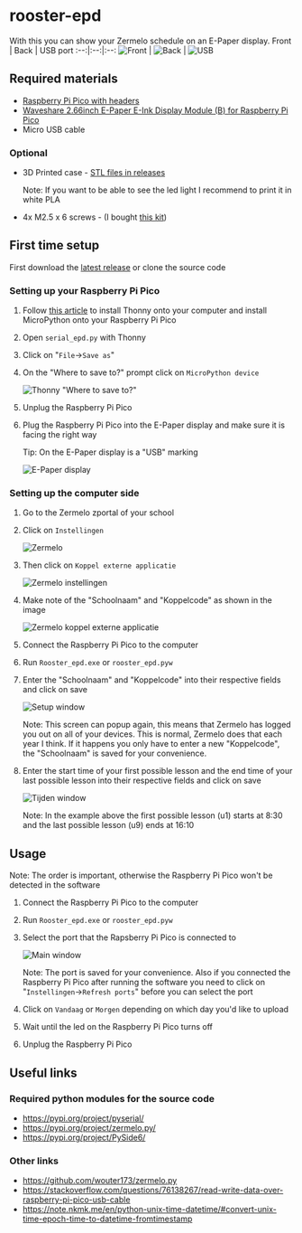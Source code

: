 # rooster-epd
With this you can show your Zermelo schedule on an E-Paper display.
Front | Back | USB port
:--:|:--:|:--:
![Front](/Images/epd_front.png) | ![Back](/Images/epd_back.png) | ![USB](/Images/epd_usb.png)

## Required materials
- [Raspberry Pi Pico with headers](https://www.raspberrystore.nl/PrestaShop/nl/raspberry-pi-pico/471-raspberry-pi-pico-h.html)
- [Waveshare 2.66inch E-Paper E-Ink Display Module (B) for Raspberry Pi Pico](https://www.waveshare.com/pico-epaper-2.66-b.htm)
- Micro USB cable
### Optional
- 3D Printed case - [STL files in releases](https://github.com/duisterethomas/rooster-epd/releases)

  Note: If you want to be able to see the led light I recommend to print it in white PLA
- 4x M2.5 x 6 screws - (I bought [this kit](https://www.amazon.nl/dp/B075WY5367?psc=1&ref=ppx_yo2ov_dt_b_product_details))

## First time setup
First download the [latest release](https://github.com/duisterethomas/rooster-epd/releases) or clone the source code
   
### Setting up your Raspberry Pi  Pico
1. Follow [this article](https://projects.raspberrypi.org/en/projects/getting-started-with-the-pico/0) to install Thonny onto your computer and install MicroPython onto your Raspberry Pi Pico
2. Open `serial_epd.py` with Thonny
3. Click on "`File`->`Save as`"
4. On the "Where to save to?" prompt click on `MicroPython device`

   ![Thonny "Where to save to?"](/Images/thonny_save.png)

5. Unplug the Raspberry Pi Pico
6. Plug the Raspberry Pi Pico into the E-Paper display and make sure it is facing the right way

   Tip: On the E-Paper display is a "USB" marking

   ![E-Paper display](/Images/epaper_display.png)

### Setting up the computer side
1. Go to the Zermelo zportal of your school
2. Click on `Instellingen`
   
   ![Zermelo](/Images/zermelo_home.png)
3. Then click on `Koppel externe applicatie`
   
   ![Zermelo instellingen](/Images/zermelo_settings.png)
4. Make note of the "Schoolnaam" and "Koppelcode" as shown in the image
   
   ![Zermelo koppel externe applicatie](/Images/zermelo_koppel_externe_app.png)
5. Connect the Raspberry Pi Pico to the computer
6. Run `Rooster_epd.exe` or `rooster_epd.pyw`
7. Enter the "Schoolnaam" and "Koppelcode" into their respective fields and click on save
   
   ![Setup window](/Images/setup_window.png)

   Note: This screen can popup again, this means that Zermelo has logged you out on all of your devices. This is normal, Zermelo does that each year I think. If it happens you only have to enter a new "Koppelcode", the "Schoolnaam" is saved for your convenience.
8. Enter the start time of your first possible lesson and the end time of your last possible lesson into their respective fields and click on save

    ![Tijden window](/Images/tijden_window.png)

   Note: In the example above the first possible lesson (u1) starts at 8:30 and the last possible lesson (u9) ends at 16:10

## Usage
Note: The order is important, otherwise the Raspberry Pi Pico won't be detected in the software
1. Connect the Raspberry Pi Pico to the computer
2. Run `Rooster_epd.exe` or `rooster_epd.pyw`
3. Select the port that the Rapsberry Pi Pico is connected to

   ![Main window](/Images/main_window.png)

   Note: The port is saved for your convenience. Also if you connected the Raspberry Pi Pico after running the software you need to click on "`Instellingen`->`Refresh ports`" before you can select the port
5. Click on `Vandaag` or `Morgen` depending on which day you'd like to upload
6. Wait until the led on the Raspberry Pi Pico turns off
7. Unplug the Raspberry Pi Pico


## Useful links
### Required python modules for the source code
- https://pypi.org/project/pyserial/
- https://pypi.org/project/zermelo.py/
- https://pypi.org/project/PySide6/
### Other links
- https://github.com/wouter173/zermelo.py
- https://stackoverflow.com/questions/76138267/read-write-data-over-raspberry-pi-pico-usb-cable
- https://note.nkmk.me/en/python-unix-time-datetime/#convert-unix-time-epoch-time-to-datetime-fromtimestamp
